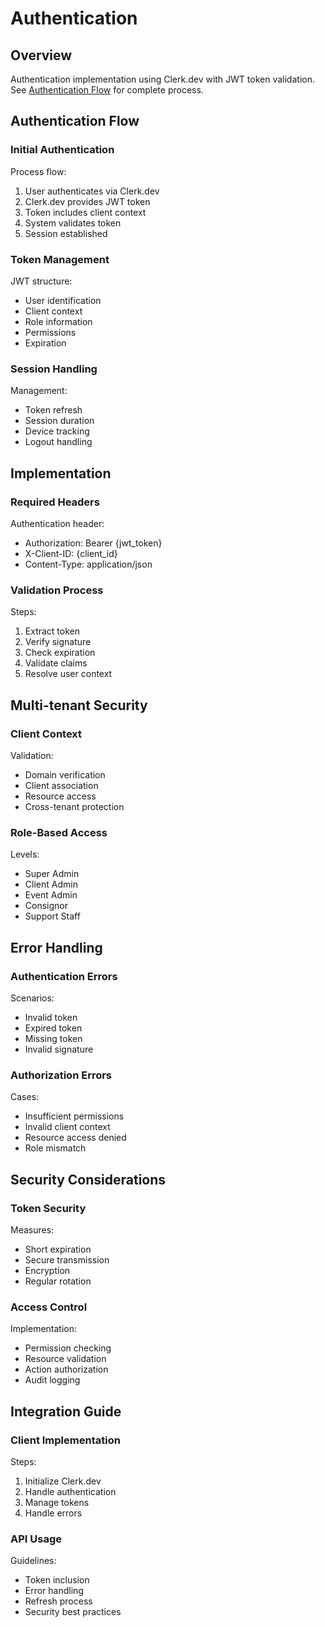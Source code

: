 # Authentication

## Overview
Authentication implementation using Clerk.dev with JWT token validation. See [Authentication Flow](../diagrams/flows/authentication-flow.mmd) for complete process.

## Authentication Flow

### Initial Authentication
Process flow:
1. User authenticates via Clerk.dev
2. Clerk.dev provides JWT token
3. Token includes client context
4. System validates token
5. Session established

### Token Management
JWT structure:
- User identification
- Client context
- Role information
- Permissions
- Expiration

### Session Handling
Management:
- Token refresh
- Session duration
- Device tracking
- Logout handling

## Implementation

### Required Headers
Authentication header:
- Authorization: Bearer {jwt_token}
- X-Client-ID: {client_id}
- Content-Type: application/json

### Validation Process
Steps:
1. Extract token
2. Verify signature
3. Check expiration
4. Validate claims
5. Resolve user context

## Multi-tenant Security

### Client Context
Validation:
- Domain verification
- Client association
- Resource access
- Cross-tenant protection

### Role-Based Access
Levels:
- Super Admin
- Client Admin
- Event Admin
- Consignor
- Support Staff

## Error Handling

### Authentication Errors
Scenarios:
- Invalid token
- Expired token
- Missing token
- Invalid signature

### Authorization Errors
Cases:
- Insufficient permissions
- Invalid client context
- Resource access denied
- Role mismatch

## Security Considerations

### Token Security
Measures:
- Short expiration
- Secure transmission
- Encryption
- Regular rotation

### Access Control
Implementation:
- Permission checking
- Resource validation
- Action authorization
- Audit logging

## Integration Guide

### Client Implementation
Steps:
1. Initialize Clerk.dev
2. Handle authentication
3. Manage tokens
4. Handle errors

### API Usage
Guidelines:
- Token inclusion
- Error handling
- Refresh process
- Security best practices
